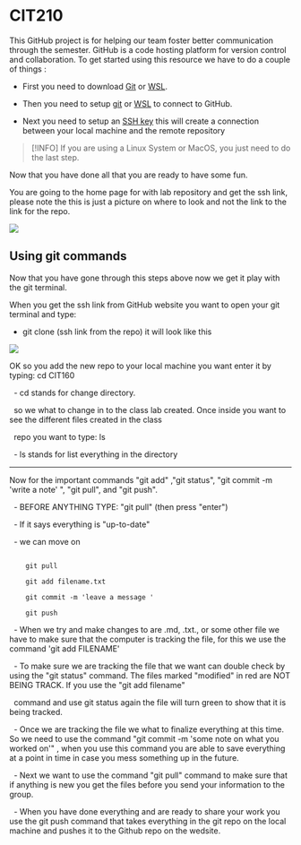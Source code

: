 # CIT210

This GitHub project is for helping our team foster better communication through the semester. GitHub is a code hosting platform for version control and collaboration. To get started using this resource we have to do a couple of things :

- First you need to download [Git](https://git-scm.com/downloads) or [WSL](https://learn.microsoft.com/en-us/windows/wsl/install).

- Then you need to setup [git](https://www.youtube.com/watch?v=7BOrUHFu44A) or [WSL](https://www.youtube.com/watch?v=7FKi-waQuMM) to connect to GitHub.

- Next you need to setup an [SSH key](https://docs.github.com/en/authentication/connecting-to-github-with-ssh/generating-a-new-ssh-key-and-adding-it-to-the-ssh-agent) this will create a connection between your local machine and the remote repository 

> [!INFO]
> If you are using a Linux System or MacOS, you just need to do the last step.

Now that you have done all that you are ready to have some fun.

You are going to the home page for with lab repository and get the ssh link, please note the this is just a picture on where to look and not the link to the link for the repo.

  

<img src="Pictures/ssh.jpg">

  
  

## Using git commands

Now that you have gone through this steps above now we get it play with the git terminal.

When you get the ssh link from GitHub website you want to open your git terminal and type:

- git clone (ssh link from the repo) it will look like this

  
  

<img src="Pictures/git-clone.png">

  
  

OK so you add the new repo to your local machine you want enter it by typing: cd CIT160

  - cd stands for change directory.

  so we what to change in to the class lab created. Once inside you want to see the different files created in the class

  repo you want to type: ls

  - ls stands for list everything in the directory

-------------------------------------------------------------------------------------------------------------------------------------------------------------------------------------------

Now for the important commands "git add" ,"git status", "git commit -m 'write a note' ", "git pull", and "git push".

  - BEFORE ANYTHING TYPE: "git pull" (then press "enter")

  - If it says everything is "up-to-date"

  - we can move on

```

    git pull

    git add filename.txt

    git commit -m 'leave a message '

    git push

```

  - When we try and make changes to are .md, .txt., or some other file we have to make sure that the computer is tracking the file, for this we use the command 'git add FILENAME'

  - To make sure we are tracking the file that we want can double check by using the "git status" command. The files marked "modified" in red are NOT BEING TRACK. If you use the "git add filename"

  command and use git status again the file will turn green to show that it is being tracked.

  - Once we are tracking the file we what to finalize everything at this time. So we need to use the command "git commit -m 'some note on what you worked on'" , when you use this command you are able to save everything at a point in time in case you mess something up in the future.

  - Next we want to use the command "git pull" command to make sure that if anything is new you get the files before you send your information to the group.

  - When you have done everything and are ready to share your work you use the git push command that takes everything in the git repo on the local machine and pushes it to the Github repo on the wedsite.

